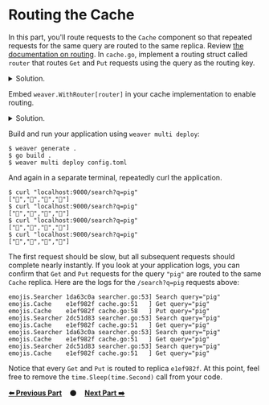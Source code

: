 # Routing the Cache

In this part, you'll route requests to the `Cache` component so that repeated
requests for the same query are routed to the same replica. Review [the
documentation on routing][routing]. In `cache.go`, implement a routing struct
called `router` that routes `Get` and `Put` requests using the query as the
routing key.

<details>
<summary>Solution.</summary>

https://github.com/ServiceWeaver/workshops/blob/4eca79ebc6bfe3ef1225c965ec729db70f175994/08/cache.go#L63-L74
</details>

Embed `weaver.WithRouter[router]` in your cache implementation to enable
routing.

<details>
<summary>Solution.</summary>

https://github.com/ServiceWeaver/workshops/blob/4eca79ebc6bfe3ef1225c965ec729db70f175994/08/cache.go#L34-L41
</details>

Build and run your application using `weaver multi deploy`:

```
$ weaver generate .
$ go build .
$ weaver multi deploy config.toml
```

And again in a separate terminal, repeatedly curl the application.

```
$ curl "localhost:9000/search?q=pig"
["🐖","🐗","🐷","🐽"]
$ curl "localhost:9000/search?q=pig"
["🐖","🐗","🐷","🐽"]
$ curl "localhost:9000/search?q=pig"
["🐖","🐗","🐷","🐽"]
$ curl "localhost:9000/search?q=pig"
["🐖","🐗","🐷","🐽"]
```

The first request should be slow, but all subsequent requests should complete
nearly instantly. If you look at your application logs, you can confirm that
`Get` and `Put` requests for the query `"pig"` are routed to the same `Cache`
replica. Here are the logs for the `/search?q=pig` requests above:

```
emojis.Searcher 1da63c0a searcher.go:53] Search query="pig"
emojis.Cache    e1ef982f cache.go:51   ] Get query="pig"
emojis.Cache    e1ef982f cache.go:58   ] Put query="pig"
emojis.Searcher 2dc51d83 searcher.go:53] Search query="pig"
emojis.Cache    e1ef982f cache.go:51   ] Get query="pig"
emojis.Searcher 1da63c0a searcher.go:53] Search query="pig"
emojis.Cache    e1ef982f cache.go:51   ] Get query="pig"
emojis.Searcher 2dc51d83 searcher.go:53] Search query="pig"
emojis.Cache    e1ef982f cache.go:51   ] Get query="pig"
```

Notice that every `Get` and `Put` is routed to replica `e1ef982f`. At this
point, feel free to remove the `time.Sleep(time.Second)` call from your code.

[**:arrow_left: Previous Part**](../07)
&nbsp;&nbsp;&nbsp;:black_circle:&nbsp;&nbsp;&nbsp;
[**Next Part :arrow_right:**](../09)

[routing]: https://serviceweaver.dev/docs.html#routing
